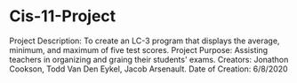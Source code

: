 # Cis-11-Project
Project Description: To create an LC-3 program that displays the average, minimum, and maximum of five test scores. 
Project Purpose: Assisting teachers in organizing and graing their students' exams.
Creators: Jonathon Cookson, Todd Van Den Eykel, Jacob Arsenault.
Date of Creation: 6/8/2020
